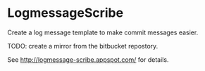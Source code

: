 # LogmessageScribe
Create a log message template to make commit messages easier.

TODO:  create a mirror from the bitbucket repostory.  

See http://logmessage-scribe.appspot.com/ for details.  
